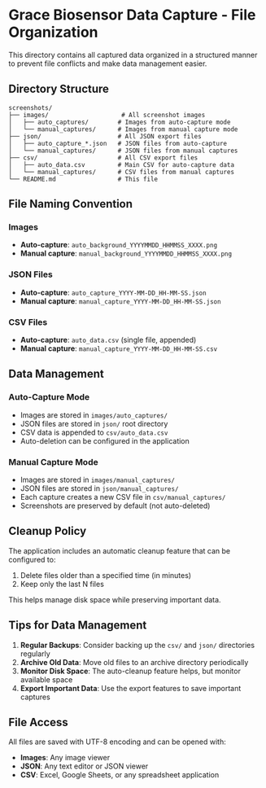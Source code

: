 # Grace Biosensor Data Capture - File Organization

This directory contains all captured data organized in a structured manner to prevent file conflicts and make data management easier.

## Directory Structure

```
screenshots/
├── images/                    # All screenshot images
│   ├── auto_captures/        # Images from auto-capture mode
│   └── manual_captures/      # Images from manual capture mode
├── json/                     # All JSON export files
│   ├── auto_capture_*.json   # JSON files from auto-capture
│   └── manual_captures/      # JSON files from manual captures
├── csv/                      # All CSV export files
│   ├── auto_data.csv         # Main CSV for auto-capture data
│   └── manual_captures/      # CSV files from manual captures
└── README.md                 # This file
```

## File Naming Convention

### Images
- **Auto-capture**: `auto_background_YYYYMMDD_HHMMSS_XXXX.png`
- **Manual capture**: `manual_background_YYYYMMDD_HHMMSS_XXXX.png`

### JSON Files
- **Auto-capture**: `auto_capture_YYYY-MM-DD_HH-MM-SS.json`
- **Manual capture**: `manual_capture_YYYY-MM-DD_HH-MM-SS.json`

### CSV Files
- **Auto-capture**: `auto_data.csv` (single file, appended)
- **Manual capture**: `manual_capture_YYYY-MM-DD_HH-MM-SS.csv`

## Data Management

### Auto-Capture Mode
- Images are stored in `images/auto_captures/`
- JSON files are stored in `json/` root directory
- CSV data is appended to `csv/auto_data.csv`
- Auto-deletion can be configured in the application

### Manual Capture Mode
- Images are stored in `images/manual_captures/`
- JSON files are stored in `json/manual_captures/`
- Each capture creates a new CSV file in `csv/manual_captures/`
- Screenshots are preserved by default (not auto-deleted)

## Cleanup Policy

The application includes an automatic cleanup feature that can be configured to:
1. Delete files older than a specified time (in minutes)
2. Keep only the last N files

This helps manage disk space while preserving important data.

## Tips for Data Management

1. **Regular Backups**: Consider backing up the `csv/` and `json/` directories regularly
2. **Archive Old Data**: Move old files to an archive directory periodically
3. **Monitor Disk Space**: The auto-cleanup feature helps, but monitor available space
4. **Export Important Data**: Use the export features to save important captures

## File Access

All files are saved with UTF-8 encoding and can be opened with:
- **Images**: Any image viewer
- **JSON**: Any text editor or JSON viewer
- **CSV**: Excel, Google Sheets, or any spreadsheet application
